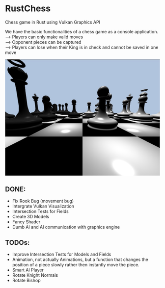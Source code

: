 # RustChess  
Chess game in Rust using Vulkan Graphics API  

We have the basic functionalities of a chess game as a console application.  
--> Players can only make valid moves  
--> Opponent pieces can be captured  
--> Players can lose when their King is in check and cannot be saved in one move  

![Alternative Perspective](example.jpg "Close-up Perspective")  

## DONE:  
 - Fix Rook Bug (movement bug)  
 - Intergrate Vulkan Visualization  
 - Intersection Tests for Fields  
 - Create 3D Models  
 - Fancy Shader  
 - Dumb AI and AI communication with graphics engine  

## TODOs:  
 - Improve Intersection Tests for Models and Fields  
 - Animation, not actually Animations, but a function that changes the position of a piece slowly rather then instantly move the piece.  
 - Smart AI Player  
 - Rotate Knight Normals  
 - Rotate Bishop  
